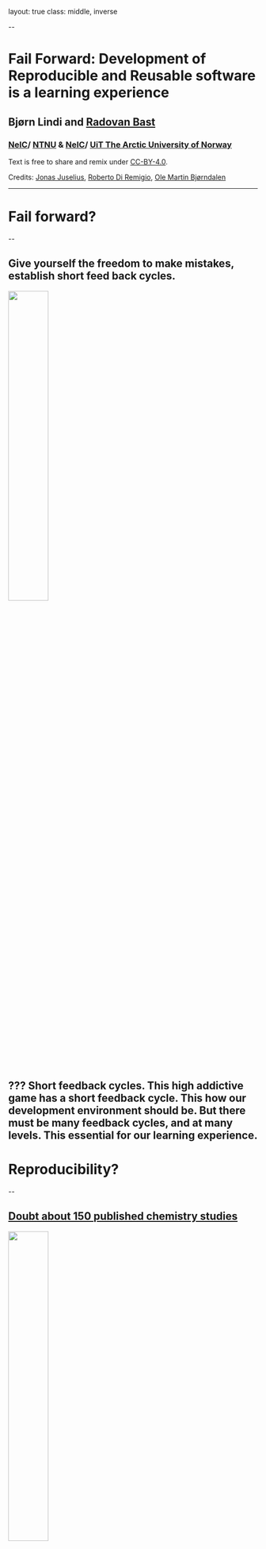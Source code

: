 layout: true
class: middle, inverse

--

# Fail Forward: Development of Reproducible and Reusable software is a learning experience

## Bjørn Lindi and [Radovan Bast](http://bast.fr)

### [NeIC](https://neic.nordforsk.org)/ [NTNU](https://www.ntnu.no) & [NeIC](https://neic.nordforsk.org)/ [UiT The Arctic University of Norway](https://uit.no)

Text is free to share and remix under [CC-BY-4.0](https://creativecommons.org/licenses/by/4.0/).


Credits: [Jonas Juselius](https://github.com/juselius),
[Roberto Di Remigio](http://totaltrash.xyz),
[Ole Martin Bjørndalen](https://github.com/olemb)

---
# Fail forward?

--
## Give yourself the freedom to make mistakes, establish short feed back cycles.
<img src="img/brio-34000-labyrint-i-tre-1.jpg" style="width: 40%;" />

???
Short feedback cycles. This high addictive game has a short feedback cycle. This how our development environment should be. But there must be many feedback cycles, and at many levels. This essential for our learning experience.
---
# Reproducibility?
--

## [Doubt about 150 published chemistry studies](https://arstechnica.com/information-technology/2019/10/chemists-discover-cross-platform-python-scripts-not-so-cross-platform/)
<img src="img/arts-technica-python-error.png" style="width: 40%;" />

???
WRF - support example:
- "It work a month a go". Is something changed? I don't think I have large-file-support
- 4-6 weeks to sort out what the problem really was (could have done much faster if one of us were more WRF-fluent)

---
# Reusable?
--
<img src="img/tumble-weed.jpg" style="width: 40%;" />
## The bush versus the tree
<img src="img/oak-tree-long-life.jpg" style="width: 40%;" />

???

- Witness development cycles like a bush not as a three.
- A cycle is a PhD-thesis.
- Loss of our most precious resource - time
- Someone comes after us - could be our future self

---

# Write tests first!

???
-  You start writing your code from an outside-in perspective.
-  Tests are specification; they define behavior.
-  Write just enough tests to specify the behaviors you're building and
   only write code to make failing test pass.


--

.. but I know what I am doing, why should I write tests first?

???
- because you are trained to work like this:
  - as a scientist you make a hypothesis.
  - next you verify it, which often takes a little more effort than expected.

---

# What you "know" is a mix of...

* True knowledge
* A set of assumptions 
  
---

# Some of the assumptions are wrong.
A test written first can reveal this.

???
- Since you have to think thoroughly about have to write a test testing a  new behavior, already the thought process may reveal wrong assumptions.
---
# Implementing a feedback cycle
* By writing tests first you implement a feedback cycle. 
* Writing tests specifying behavior, you create a active environment which relates to your code base.
* If behavior is broken, it shows up immediately.

???
- Tests are the holes in the Brio labyrinth.
- Your stating a hypothesis - next you prove it is right.

---
# Version Control System

<img src="img/git.jpg" style="width: 40%;" />

???

- If tests are the holes in the Brio, VCS is the
  supporting frames, allowing you to start from whole 19 or 32. 
- Know your VCS well, assuming it is git, understand:
  - branching and merging
  - reset
  - rewriting history (reordering, squashing, splitting)
  - workflows
---
# Central repository/ project place

<img src="img/gitgithub.png" style="width: 40%;" />

???
- Also now your project place well, what it offers of project boards,
  web pages etc.
- How to do code review.
  
---
# Test-first development
* It is a design methodology
* "It helps developers build high quality code by forcing them to write
  testable code and by concretizing requirements" --David Scott
  Bernstein [1]

???
We are not talking QA here...
- Emphasize testing behavior - not edge cases.
- Thinking about QA-cases is a separate task.
- TDD is  ping-pong between the outside-in view, where you write the
  test, and the inside-out view, where write code meeting the
  requirement the test represents.
  
---
# Writing a  test first is ...
- making a hypothesis.
- It is a hypothesis that you understand the requirements.

???
- You are used to making hypothesis as a part of your scientific
  training. This is nothing new.
- Once the test passes, the tests serves as confirmation of behavior. If
  the tests breaks, some intend behavior is absent.
  
---

# Learn Test-Driven Development

<img src="img/red_green_refactor.png" style="width: 40%;" />

???

1. Write a test. Think about how you would like the operation in your
   mind to appear in your code. You are writing a story. Invent the
   interface you wish you had. Include all of the elements in the story
   that you imagine will be necessary to calculate the right answers.
--Kent Beck, TDD by Example

---
# Starting on red.

* Focus on one test at a time, and implement the new behavior step by
  step - with short feedback cycles.
* Name the test properly - it is the test of a new
  behavior/feature.
  
???
"Take great care with naming. The small investment of deriving highly
descriptive test names pays well over time, as tests are read and reread
by others who must maintain the code. Crafting a good test name will
also help you, the test writer, better understand the intent of what
you're about to build.

You'll be writing a number of tests for each behavior in the system.
Think about the set of test names as a concordance that quickly provides
a developer with a concise summary of that behavior. The easier the test
names are to digest, the more quickly you and other developers will find
what you seek."
--Jeff Langr, Modern C++ Programming with Test-Driven Development

---
# Getting to green.

* We only write as much code as needed to pass the test. If implies copy
  code, we copy code. If mean using constants, we use constants. 
  
* First we solve "that works" part of the problem. Then we solve the
  "clean code" part(that is part of the next step - refactoring). Divide et imperia.
  
???

"Make it run. Quickly getting that bar to green dominates everything
else. If a clean, simple solution is obvious, then type it in. If the
clean, simple solution is obvious but it will take you a minute, then
make a note of it and get back to the main problem, which is getting
the bar green in seconds. This shift in aesthetics is hard for some
 experienced software engineers. Quick green excuses all sins. But
only for a moment."
--Kent Beck, TDD by Example

---
## Refactor - incorporate the learning experience from satisfying the test (requirement) in the code
* To get passed the test, you did some sins. Now you make it right.
* Get rid of duplication.
* Let the code express your learning from the outside-in/inside out
  ping-pong.
* Make the code readable and understandable. 
* Tidy up and make the code CLEAN.

???

Refactoring is defined by Martin Fowler as a:
- disciplined technique for restructuring an existing body of code,
  altering is internal structure without changing its external behavior. 
  
"Make it right. Now that the system is behaving, put the sinful ways
   of the recent past behind you. Step back onto the straight and narrow
   path of software righteousness. Remove the duplication that you have
   introduced , and get to green quickly."
-- Kent Beck, TDD by Example
   
---
# Start over again, add new functionality

<img src="img/red_green_refactor.png" style="width: 40%;" />

???
- You are incrementally verifying and building new behavior in this way
- You are establishing a development path with feedback.
- You also train/exercise the ability to vary the "step size".
- Being able to vary the step size is valuable when things become brittle
 (your on thin ice.)
 
---
# What is the CLEAN code?

--

* It is Cohesive.
* It is Loosely coupled.
* It is Encapsulated.
* It is Assertive.
* It is Non-redundant

This is taken from [1].

???
* Cohesive code reduce side effects
* Loosely coupled code is easier to test
* Encapsulated code is easier to extend
* Assertive code makes software more modular
* Non-redundant code reduces maintenance issues

---
# Quality Code is Cohesive
* In software development cohesive means entities should have a single
  responsibility.

<img src="img/RC_Series_Filter.png" style="width: 40%;" />

???
- The RC-circuit is not cohesive, but the Resistor is, and so is the
  Capacitor.
- By combining these two cohesive components, we get our preferred
  filter. The more complex functionality is achieved with composition.

---
# Quality Code is Loosely Coupled
* "Code that is loosely coupled indirectly depends on the code it uses
  so it is easier to isolate, verify, reuse and extend." [1]
  
<img src="img/knit_vs_lego.jpg" style="width: 100%;"/>

.cite[Slide taken from [Complexity in software development by Jonas Juselius](https://github.com/scisoft/complexity)]

???
- Knitwear is not loosely coupled.
- The power distribution to this room/floor is probably decoupled from
  the power distribution to another of the build. At some point they are
  depending upon the same source, but you can work on the distribution
  on this floor, without causing problems on another floor(,presumably).
---

# Quality Code is Encapsulated.

* Encapsulated code hide implementation details from the rest of the
  world.
* You separate what something does from how it is done, which gives you
  freedom to change how later on.
  
???
- Outside-In Programming vs Inside-Out Programming

---

# Quality Code is Assertive

* The opposite is inquisitive: *Don't be so inquisitive. It's none of
  your business.*
* Software objects should not be inquisitive; they should be
  authoritative, in charge  of them self.

???
- Martin Fowler (Refactoring: Improving Design of Existing Code, refers
  to "feature envy" or "inappropriate intimacy". This code smells
  related to lack of assertiveness.
- Behavior end up in wrong places - multiple object must remain in sync
  to achieve the correct results.

--- 

# Quality Code is Nonredundant
* Don't repeat your self (DRY)

???

---
## That was a nice acronym - CLEAN - So what?

---
## Increase Quality today to increase Velocity to tomorrow.

<img src="img/development-speed.svg" style="width: 80%;"/>


???
- The CLEAN properties are all different sides of the same gem. Focus on
one and the others follow along.
- Cohesive code reduces side effects
- Loosely coupled code easier to test
- Encapsulated code is easier to extend
- Assertive code make software more modular
- Nonredundant code reduces maintenance issues.
---
## "...ASE has grown organically..."

???
- This is cut from the invitation sent to Coderefinery.
- My interpretation is that your codebase size, complexity is starting to be felt
  ( somewhere on the previous red-line, but you want to be on the blue)
-  At some point some of you will work with the "old stuff" - your
   legacy code - or parts of your common code base which hard to work
   with (fix,enhance and so on).
- Having experience CLEAN code and knowing how to change "things"
  incrementally (TDD) will valuable assets. Because you will need to go
  forward with the changes you
  need to apply, but will be able to vary the size of the increment.

---
# Other feedback cycles you should establish:

-- 
* Pair programming
* Code-review

---
# Pair programming and Test Driven Development
"TDD supported with pair programming is a natural fit. Learning TDD is
made dramatically easier with a support system in place. Developers are
more likely to revert to old, non-TDD habits without a bit of peer
pressure from their teammates. Sitting with an experienced TDDer can be
more than half the time need to ingrain the habit of TDD. Swapping pairs
can help ensure that tests are written first and with care.

How to balance pair programming?
"But a team full of siloed developers, with little review and no shared
knowledge, will create paint that will only continue to increase over
time.
---
Code Review
---
# References
- [1] Beyond Legacy Code - Nine practices to extend the life (and value of) of Your Software , by David Scott Bernstein
- [2] Test Driven Development: By Example, by Kent Beck
- [3] Modern C++ Programming with Test-Driven Development, by Jeff Langr
- [4] Pro Git, by Scott Chacon and Ben Straub
- [5] tmux 2 productive mouse-free development by Brian Hogan, The Pragmatic Programmers / Chapter 5 pair programming with tmux
